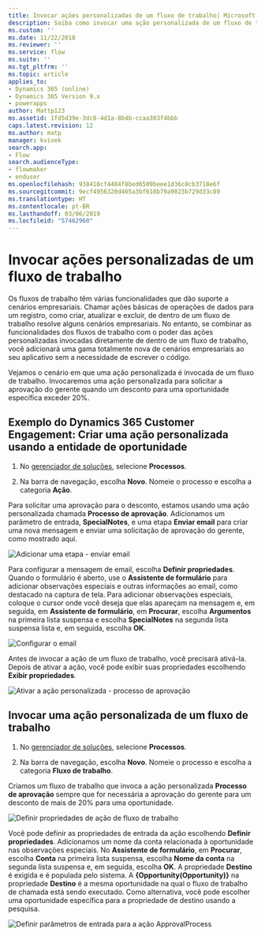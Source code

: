 ```yaml
---
title: Invocar ações personalizadas de um fluxo de trabalho| Microsoft Docs
description: Saiba como invocar uma ação personalizada de um fluxo de trabalho
ms.custom: ''
ms.date: 11/22/2018
ms.reviewer: ''
ms.service: flow
ms.suite: ''
ms.tgt_pltfrm: ''
ms.topic: article
applies_to:
- Dynamics 365 (online)
- Dynamics 365 Version 9.x
- powerapps
author: Mattp123
ms.assetid: 1fd5d39e-3dc8-4d1a-8b4b-ccaa303f4bbb
caps.latest.revision: 12
ms.author: matp
manager: kvivek
search.app:
- Flow
search.audienceType:
- flowmaker
- enduser
ms.openlocfilehash: 938410cf4484f8bed6509beee1d36c8cb3718e6f
ms.sourcegitcommit: 9ecf4956320d465a3bf618b79a9023b729d33c89
ms.translationtype: HT
ms.contentlocale: pt-BR
ms.lasthandoff: 03/06/2019
ms.locfileid: "57462960"
---
```

# <a name="invoke-custom-actions-from-a-workflow"></a>Invocar ações personalizadas de um fluxo de trabalho

Os fluxos de trabalho têm várias funcionalidades que dão suporte a cenários empresariais. Chamar ações básicas de operações de dados para um registro, como criar, atualizar e excluir, de dentro de um fluxo de trabalho resolve alguns cenários empresariais. No entanto, se combinar as funcionalidades dos fluxos de trabalho com o poder das ações personalizadas invocadas diretamente de dentro de um fluxo de trabalho, você adicionará uma gama totalmente nova de cenários empresariais ao seu aplicativo sem a necessidade de escrever o código.  
  
 Vejamos o cenário em que uma ação personalizada é invocada de um fluxo de trabalho. Invocaremos uma ação personalizada para solicitar a aprovação do gerente quando um desconto para uma oportunidade específica exceder 20%.  
  
<a name="action"></a>   
## <a name="dynamics-365-customer-engagement-example-create-a-custom-action-using-the-opportunity-entity"></a>Exemplo do Dynamics 365 Customer Engagement: Criar uma ação personalizada usando a entidade de oportunidade
  
1. No [gerenciador de soluções](/powerapps/maker/model-driven-apps/advanced-navigation#solution-explorer), selecione **Processos**.  
  
2.  Na barra de navegação, escolha **Novo**. Nomeie o processo e escolha a categoria **Ação**.  
  
 Para solicitar uma aprovação para o desconto, estamos usando uma ação personalizada chamada **Processo de aprovação**. Adicionamos um parâmetro de entrada, **SpecialNotes**, e uma etapa **Enviar email** para criar uma nova mensagem e enviar uma solicitação de aprovação do gerente, como mostrado aqui.  
  
 ![Adicionar uma etapa &#45; enviar email](media/enable-custom-action-approval-proces-sadd-email.png "Adicionar uma etapa – enviar email")  
  
 Para configurar a mensagem de email, escolha **Definir propriedades**. Quando o formulário é aberto, use o **Assistente de formulário** para adicionar observações especiais e outras informações ao email, como destacado na captura de tela. Para adicionar observações especiais, coloque o cursor onde você deseja que elas apareçam na mensagem e, em seguida, em **Assistente de formulário**, em **Procurar**, escolha **Argumentos** na primeira lista suspensa e escolha **SpecialNotes** na segunda lista suspensa lista e, em seguida, escolha **OK**.  
  
 ![Configurar o email](media/enable-custom-action-approval-process-setup-email.png "Configurar o email")  
  
 Antes de invocar a ação de um fluxo de trabalho, você precisará ativá-la. Depois de ativar a ação, você pode exibir suas propriedades escolhendo **Exibir propriedades**.  
  
 ![Ativar a ação personalizada &#45; processo de aprovação](media/enable-custom-action-approval-process-activate-action.png "Ativar a ação personalizada – processo de aprovação")  
  
<a name="workflow"></a>   
## <a name="invoke-a-custom-action-from-a-workflow"></a>Invocar uma ação personalizada de um fluxo de trabalho  
  
1. No [gerenciador de soluções](/powerapps/maker/model-driven-apps/advanced-navigation#solution-explorer), selecione **Processos**.   
  
2.  Na barra de navegação, escolha **Novo**. Nomeie o processo e escolha a categoria **Fluxo de trabalho**.  
  
 Criamos um fluxo de trabalho que invoca a ação personalizada **Processo de aprovação** sempre que for necessária a aprovação do gerente para um desconto de mais de 20% para uma oportunidade.  
  
 ![Definir propriedades de ação de fluxo de trabalho](media/enable-custom-action-from-workflow.png "Definir propriedades de ação de fluxo de trabalho")  
  
 Você pode definir as propriedades de entrada da ação escolhendo **Definir propriedades**. Adicionamos um nome da conta relacionada à oportunidade nas observações especiais. No **Assistente de formulário**, em **Procurar**, escolha **Conta** na primeira lista suspensa, escolha **Nome da conta** na segunda lista suspensa e, em seguida, escolha **OK**. A propriedade **Destino** é exigida e é populada pelo sistema. A **{Opportunity(Opportunity)}** na propriedade **Destino** é a mesma oportunidade na qual o fluxo de trabalho de chamada está sendo executado. Como alternativa, você pode escolher uma oportunidade específica para a propriedade de destino usando a pesquisa.  
  
 ![Definir parâmetros de entrada para a ação ApprovalProcess](media/enable-customaction-workflow-set-properties.png "Definir parâmetros de entrada para a ação ApprovalProcess")  
  



